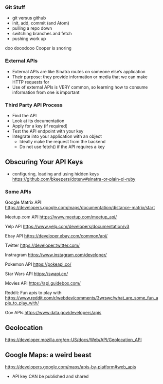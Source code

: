 ### Git Stuff 
- git versus github 
- init, add, commit (and Atom)
- pulling a repo down 
- switching branches and fetch 
- pushing work up 

doo dooodooo Cooper is snoring 

### External APIs

* External APIs are like Sinatra routes on someone else’s application
* Their purpose: they provide information or media that we can make HTTP requests for
* Use of external APIs is VERY common, so learning how to consume information from one is important

### Third Party API Process
* Find the API
* Look at its documentation
* Apply for a key (if required)
* Test the API endpoint with your key
* Integrate into your application with an object
  * Ideally make the request from the backend
  * Do not use fetch() if the API requires a key

## Obscuring Your API Keys 
- configuring, loading and using hidden keys 
https://github.com/bkeepers/dotenv#sinatra-or-plain-ol-ruby

### Some APIs
Google Matrix API
https://developers.google.com/maps/documentation/distance-matrix/start

Meetup.com API
https://www.meetup.com/meetup_api/

Yelp API
https://www.yelp.com/developers/documentation/v3

Ebay API
https://developer.ebay.com/common/api/

Twitter
https://developer.twitter.com/

Instragram
https://www.instagram.com/developer/

Pokemon API
https://pokeapi.co/

Star Wars API
https://swapi.co/

Movies API
https://api.guidebox.com/

Reddit: Fun apis to play with
https://www.reddit.com/r/webdev/comments/3wrswc/what_are_some_fun_apis_to_play_with/

Gov APIs
https://www.data.gov/developers/apis



## Geolocation
https://developer.mozilla.org/en-US/docs/Web/API/Geolocation_API

## Google Maps: a weird beast 
https://developers.google.com/maps/apis-by-platform#web_apis
- API key CAN be published and shared 
